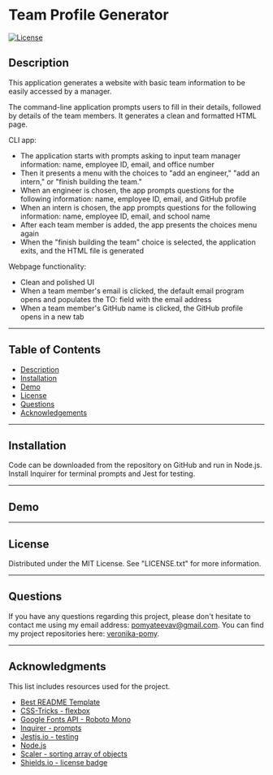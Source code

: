 # Team Profile Generator 

<!-- License Badge -->
[![License][license-shield]][license-url]

## Description

This application generates a website with basic team information to be easily accessed by a manager. 

The command-line application prompts users to fill in their details, followed by details of the team members. It generates a clean and formatted HTML page.

CLI app:

- The application starts with prompts asking to input team manager information: name, employee ID, email, and office number
- Then it presents a menu with the choices to "add an engineer," "add an intern," or "finish building the team."
- When an engineer is chosen, the app prompts questions for the following information: name, employee ID, email, and GitHub profile
- When an intern is chosen, the app prompts questions for the following information: name, employee ID, email, and school name
- After each team member is added, the app presents the choices menu again
- When the "finish building the team" choice is selected, the application exits, and the HTML file is generated 

Webpage functionality: 

- Clean and polished UI
- When a team member's email is clicked, the default email program opens and populates the TO: field with the email address
- When a team member's GitHub name is clicked, the GitHub profile opens in a new tab

---

## Table of Contents

  <ul>
    <li>
      <a href="#description">Description</a>
    </li>
    <li>
      <a href="#installation">Installation</a>
    </li>
    <li>
      <a href="#demo">Demo</a>
    </li>
    <li>
        <a href="#license">License</a>
    </li>
    <li>
        <a href="#questions">Questions</a>
    </li>
    <li>
        <a href="#acknowledgments">Acknowledgements</a>
    </li>
  </ul>

---

## Installation

Code can be downloaded from the repository on GitHub and run in Node.js. Install Inquirer for terminal prompts and Jest for testing. 

---
## Demo



---

## License

Distributed under the MIT License. See "LICENSE.txt" for more information.

---

## Questions

If you have any questions regarding this project, please don't hesitate to contact me using my email address: pomyateevav@gmail.com. You can find my project repositories here: [veronika-pomy](https://github.com/veronika-pomy?tab=repositories).

___

## Acknowledgments

This list includes resources used for the project. 

- [Best README Template](https://github.com/othneildrew/Best-README-Template/blob/master/README.md)
- [CSS-Tricks - flexbox](https://css-tricks.com/)
- [Google Fonts API - Roboto Mono](https://fonts.google.com/specimen/Roboto+Mono)
- [Inquirer - prompts](https://www.npmjs.com/package/inquirer)
- [Jestjs.io - testing](https://jestjs.io/)
- [Node.js](https://nodejs.org/en/)
- [Scaler - sorting array of objects](https://www.scaler.com/topics/javascript-sort-an-array-of-objects/)
- [Shields.io - license badge](https://shields.io/)

<!-- License & badge -->
[license-shield]: https://img.shields.io/badge/license-MIT-blue?style=for-the-badge
[license-url]: https://github.com/veronika-pomy/Team-Profile-Generator/blob/main/LICENSE
